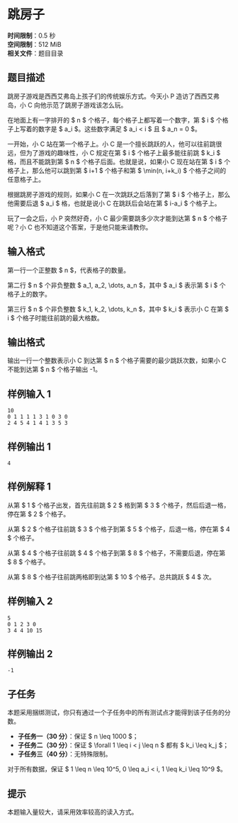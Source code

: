 # 跳房子

**时间限制**：0.5 秒  
**空间限制**：512 MiB  
**相关文件**：题目目录  

## 题目描述

跳房子游戏是西西艾弗岛上孩子们的传统娱乐方式。今天小 P 造访了西西艾弗岛，小 C 向他示范了跳房子游戏该怎么玩。

在地面上有一字排开的 $ n $ 个格子，每个格子上都写着一个数字，第 $ i $ 个格子上写着的数字是 $ a_i $。这些数字满足 $ a_i < i $ 且 $ a_n = 0 $。

一开始，小 C 站在第一个格子上。小 C 是一个擅长跳跃的人，他可以往前跳很远，但为了游戏的趣味性，小 C 规定在第 $ i $ 个格子上最多能往前跳 $ k_i $ 格，而且不能跳到第 $ n $ 个格子后面。也就是说，如果小 C 现在站在第 $ i $ 个格子上，那么他可以跳到第 $ i+1 $ 个格子和第 $ \min(n, i+k_i) $ 个格子之间的任意格子上。

根据跳房子游戏的规则，如果小 C 在一次跳跃之后落到了第 $ i $ 个格子上，那么他需要后退 $ a_i $ 格，也就是说小 C 在跳跃后会站在第 $ i-a_i $ 个格子上。

玩了一会之后，小 P 突然好奇，小 C 最少需要跳多少次才能到达第 $ n $ 个格子呢？小 C 也不知道这个答案，于是他只能来请教你。

## 输入格式

第一行一个正整数 $ n $，代表格子的数量。

第二行 $ n $ 个非负整数 $ a_1, a_2, \dots, a_n $，其中 $ a_i $ 表示第 $ i $ 个格子上的数字。

第三行 $ n $ 个非负整数 $ k_1, k_2, \dots, k_n $，其中 $ k_i $ 表示小 C 在第 $ i $ 个格子时能往前跳的最大格数。

## 输出格式

输出一行一个整数表示小 C 到达第 $ n $ 个格子需要的最少跳跃次数，如果小 C 不能到达第 $ n $ 个格子输出 -1。

## 样例输入 1

```
10
0 1 1 1 1 3 1 0 3 0
2 4 5 4 1 4 1 3 5 3
```

## 样例输出 1

```
4
```

## 样例解释 1

从第 $ 1 $ 个格子出发，首先往前跳 $ 2 $ 格到第 $ 3 $ 个格子，然后后退一格，停在第 $ 2 $ 个格子。

从第 $ 2 $ 个格子往前跳 $ 3 $ 个格子到第 $ 5 $ 个格子，后退一格，停在第 $ 4 $ 个格子。

从第 $ 4 $ 个格子往前跳 $ 4 $ 个格子到第 $ 8 $ 个格子，不需要后退，停在第 $ 8 $ 个格子。

从第 $ 8 $ 个格子往前跳两格即到达第 $ 10 $ 个格子。总共跳跃 $ 4 $ 次。

## 样例输入 2

```
5
0 1 2 3 0
3 4 4 10 15
```

## 样例输出 2

```
-1
```

## 子任务

本题采用捆绑测试，你只有通过一个子任务中的所有测试点才能得到该子任务的分数。

- **子任务一（30 分）**：保证 $ n \leq 1000 $；
- **子任务二（30 分）**：保证 $ \forall 1 \leq i < j \leq n $ 都有 $ k_i \leq k_j $；
- **子任务三（40 分）**：无特殊限制。

对于所有数据，保证 $ 1 \leq n \leq 10^5, 0 \leq a_i < i, 1 \leq k_i \leq 10^9 $。

## 提示

本题输入量较大，请采用效率较高的读入方式。
